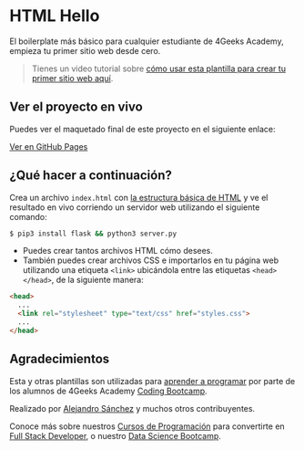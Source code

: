 # HTML Hello

El boilerplate más básico para cualquier estudiante de 4Geeks Academy, empieza tu primer sitio web desde cero.

> Tienes un video tutorial sobre [cómo usar esta plantilla para crear tu primer sitio web aquí](https://youtu.be/dfbDCMu_p-0).

## Ver el proyecto en vivo

Puedes ver el maquetado final de este proyecto en el siguiente enlace:

[Ver en GitHub Pages](https://neptali-ricardo.github.io/spain-fs-pt-80-Neptali-Castejon-Create-a-HTML5-form/)

## ¿Qué hacer a continuación?

Crea un archivo `index.html` con [la estructura básica de HTML](https://4geeks.com/es/lesson/what-is-html-learn-html-es#estructura-de-pgina) y ve el resultado en vivo corriendo un servidor web utilizando el siguiente comando:

```bash
$ pip3 install flask && python3 server.py
```

- Puedes crear tantos archivos HTML cómo desees.
- También puedes crear archivos CSS e importarlos en tu página web utilizando una etiqueta `<link>` ubicándola entre las etiquetas `<head></head>`, de la siguiente manera:

```html
<head>
  ...
  <link rel="stylesheet" type="text/css" href="styles.css">
  ...
</head>
```


## Agradecimientos

Esta y otras plantillas son utilizadas para [aprender a programar](https://4geeksacademy.com/es/aprender-a-programar/aprender-a-programar-desde-cero) por parte de los alumnos de 4Geeks Academy [Coding Bootcamp](https://4geeksacademy.com/us/coding-bootcamp). 

Realizado por [Alejandro Sánchez](https://twitter.com/alesanchezr) y muchos otros contribuyentes. 

Conoce más sobre nuestros [Cursos de Programación](https://4geeksacademy.com/es/curso-de-programacion-desde-cero/?lang=es) para convertirte en [Full Stack Developer](https://4geeksacademy.com/es/desarrollador-full-stack/desarrollador-full-stack), o nuestro [Data Science Bootcamp](https://4geeksacademy.com/es/coding-bootcamps/curso-datascience-machine-learning).
